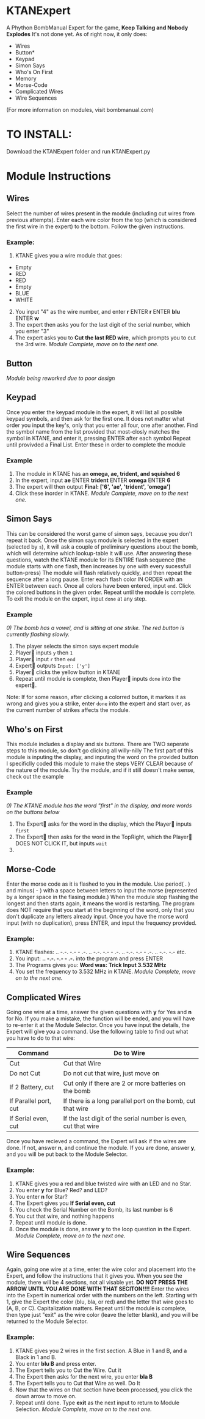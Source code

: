 # KTANExpert
A Phython BombManual Expert for the game, **Keep Talking and Nobody Explodes**
It's not done yet. As of right now, it only does:
* Wires
* Button*
* Keypad
* Simon Says
* Who's On First
* Memory
* Morse-Code
* Complicated Wires
* Wire Sequences

(For more information on modules, visit bombmanual.com)

# TO INSTALL:
Download the KTANExpert folder and run KTANExpert.py


# Module Instructions
## Wires
Select the number of wires present in the module (including cut wires from previous attempts).
Enter each wire color from the top (which is considered the first wire in the expert) to the bottom.
Follow the given instructions.

### Example:
1. KTANE gives you a wire module that goes:
- Empty 
-  RED  
-  RED  
- Empty 
-  BLUE 
- WHITE 

2. You input "4" as the wire number, and enter **r** ENTER **r** ENTER **blu** ENTER **w**
3. The expert then asks you for the last digit of the serial number, which you enter "3"
4. The expert asks you to **Cut the last RED wire**, which prompts you to cut the 3rd wire. *Module Complete, move on to the next one.* 

## Button
*Module being reworked due to poor design*

## Keypad
Once you enter the keypad module in the expert, it will list all possible keypad symbols, and then ask for the first one.
It does not matter what order you input the key's, only that you enter all four, one after another.
Find the symbol name from the list provided that most-closly matches the symbol in KTANE, and enter it, pressing ENTER after each symbol
Repeat until provivded a Final List. Enter these in order to complete the module

### Example
1. The module in KTANE has an **omega, ae, trident, and squished 6**
2. In the expert, input **ae** ENTER **trident** ENTER **omega** ENTER **6**
3. The expert will then output **Final: ['6', 'ae', 'trident', 'omega']**
4. Click these inorder in KTANE. *Module Complete, move on to the next one.* 

## Simon Says
This can be considered the worst game of simon says, because you don't repeat it back.
Once the simon says module is selected in the expert (selected by `s`), it will ask a couple of preliminary questions about the bomb, which will determine which lookup-table it will use.
After answering these questions, watch the KTANE module for its ENTIRE flash sequence (the module starts with one flash, then increases by one with every sucessfull button-press)
The module will flash relatively quickly, and then repeat the sequence after a long pause.
Enter each flash color IN ORDER with an ENTER between each. Once all colors have been entered, input `end`.
Click the colored buttons in the given order.
Repeat until the module is complete. To exit the module on the expert, input `done` at any step.

### Example
*0) The bomb has a vowel, and is sitting at one strike. The red button is currently flashing slowly.*
1) The player selects the simon says expert module
2) Player:red_circle: inputs `y` then `1`
3) Player:red_circle: input `r` then `end`
4) Expert:large_blue_circle: outputs `Input: ['y']`
5) Player:red_circle: clicks the yellow button in KTANE
6) Repeat until module is complete, then Player:red_circle: inputs `done` into the expert:large_blue_circle:.

Note: If for some reason, after clicking a colorred button, it markes it as wrong and gives you a strike, 
enter `done` into the expert and start over, as the current number of strikes affects the module.

## Who's on First
This module includes a display and six buttons. There are TWO seperate steps to this module, so don't go clicking all willy-nilly
The first part of this module is inputing the display, and inputing the word on the provided button
I specificlly coded this module to make the steps VERY CLEAR because of the nature of the module. Try the module, and if it still doesn't make sense, check out the example

### Example
*0) The KTANE module has the word "first" in the display, and more words on the buttons below*
1) The Expert:large_blue_circle: asks for the word in the display, which the Player:red_circle: inputs `first`
2) The Expert:large_blue_circle: then asks for the word in the TopRight, which the Player:red_circle: DOES NOT CLICK IT, but inputs `wait`
3) 

## Morse-Code
Enter the morse code as it is flashed to you in the module. 
Use period( . ) and minus( - ) with a space between letters to input the morse (represented by a longer space in the flasing module.)
When the module stop flashing the longest and then starts again, it means the word is restarting. 
The program does NOT require that you start at the beginning of the word, only that you don't duplicate any letters already input.
Once you have the morse word input (with no duplication), press ENTER, and input the frequency provided.

### Example:
1. KTANE flashes: .. -.-. -.-   - .-. .. -.-. -.-   - .-. .. -.-. -.-   - .-. .. -.-. -.-   etc.
2. You input: **.. -.-. -.- - .-.** into the program and press ENTER
3. The Programs gives you: **Word was: Trick    Input 3.532 MHz**
4. You set the frequency to 3.532 MHz in KTANE. *Module Complete, move on to the next one.* 

## Complicated Wires
Going one wire at a time, answer the given questions with **y** for Yes and **n** for No. If you make a mistake, the function will be ended, and you will have to re-enter it at the Module Selector.
Once you have input the details, the Expert will give you a command. Use the following table to find out what you have to do to that wire:

| Command | Do to Wire |
| ------- | ---------- |
| Cut     | Cut that Wire |
| Do not Cut | Do not cut that wire, just move on |
| If 2 Battery, cut | Cut only if there are 2 or more batteries on the bomb |
| If Parallel port, cut | If there is a long parallel port on the bomb, cut that wire |
| If Serial even, cut | If the last digit of the serial number is even, cut that wire |

Once you have recieved a command, the Expert will ask if the wires are done. If not, answer **n**, and continue the module. If you are done, answer **y**, and you will be put back to the Module Selector. 

### Example:
1. KTANE gives you a red and blue twisted wire with an LED and no Star.
2. You enter **y** for Blue? Red? and LED?
3. You enter **n** for Star?
4. The Expert gives you **If Serial even, cut**
5. You check the Serial Number on the Bomb, its last number is 6
6. You cut that wire, and nothing happens
7. Repeat until module is done. 
8. Once the module is done, answer **y** to the loop question in the Expert. *Module Complete, move on to the next one.* 

## Wire Sequences
Again, going one wire at a time, enter the wire color and placement into the Expert, and follow the instructions that it gives you. When you see the module, there will be 4 sections, not all visable yet. **DO NOT PRESS THE ARROW UNTIL YOU ARE DONE WITH THAT SECITON!!!!** Enter the wires into the Expert in numerical order with the numbers on the left. Starting with 1, give the Expert the color (blu, bla, or red) and the letter that wire goes to (A, B, or C). Capitalization matters. Repeat until the module is complete, then type just "exit" as the wire color (leave the letter blank), and you will be returned to the Module Selector.

### Example:
1. KTANE gives you 2 wires in the first section. A Blue in 1 and B, and a Black in 1 and B.
2. You enter **blu B** and press enter.
3. The Expert tells you to Cut the Wire. Cut it
4. The Expert then asks for the next wire, you enter **bla B**
5. The Expert tells you to Cut that Wire as well. Do It
6. Now that the wires on that section have been processed, you click the down arrow to move on.
7. Repeat until done. Type **exit** as the next input to return to Module Selection. *Module Complete, move on to the next one.* 
